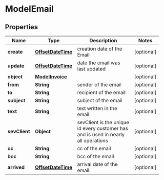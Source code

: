 # ModelEmail

## Properties
Name | Type | Description | Notes
------------ | ------------- | ------------- | -------------
**create** | [**OffsetDateTime**](OffsetDateTime.md) | creation date of the Email |  [optional]
**update** | [**OffsetDateTime**](OffsetDateTime.md) | date the email was last updated |  [optional]
**object** | [**ModelInvoice**](ModelInvoice.md) |  |  [optional]
**from** | **String** | sender of the email |  [optional]
**to** | **String** | recipient of the email |  [optional]
**subject** | **String** | subject of the email |  [optional]
**text** | **String** | text written in the email |  [optional]
**sevClient** | **Object** | sevClient is the unique id every customer has and is used in nearly all operations |  [optional]
**cc** | **String** | cc of the email |  [optional]
**bcc** | **String** | bcc of the email |  [optional]
**arrived** | [**OffsetDateTime**](OffsetDateTime.md) | arrival date of the email |  [optional]
